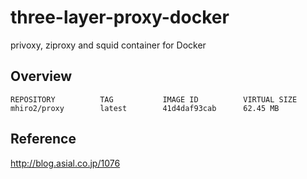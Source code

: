 three-layer-proxy-docker
===

privoxy, ziproxy and squid container for Docker

Overview
---
~~~~
REPOSITORY          TAG           IMAGE ID          VIRTUAL SIZE
mhiro2/proxy        latest        41d4daf93cab      62.45 MB
~~~~

Reference
---
http://blog.asial.co.jp/1076
